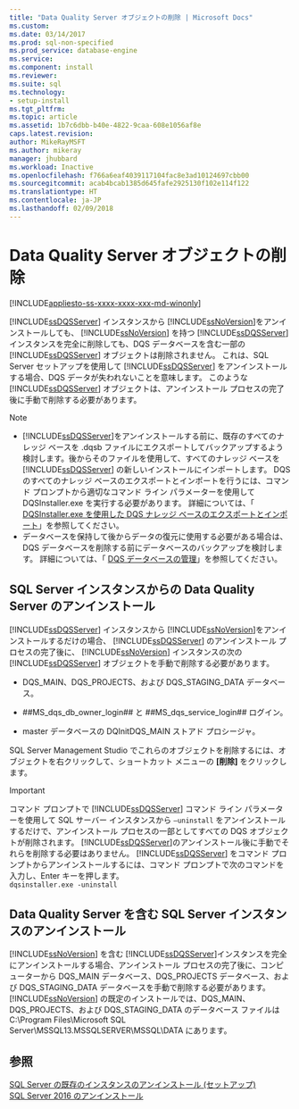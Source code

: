 ```yaml
---
title: "Data Quality Server オブジェクトの削除 | Microsoft Docs"
ms.custom: 
ms.date: 03/14/2017
ms.prod: sql-non-specified
ms.prod_service: database-engine
ms.service: 
ms.component: install
ms.reviewer: 
ms.suite: sql
ms.technology:
- setup-install
ms.tgt_pltfrm: 
ms.topic: article
ms.assetid: 1b7c6dbb-b40e-4822-9caa-608e1056af8e
caps.latest.revision: 
author: MikeRayMSFT
ms.author: mikeray
manager: jhubbard
ms.workload: Inactive
ms.openlocfilehash: f766a6eaf4039117104fac8e3ad10124697cbb00
ms.sourcegitcommit: acab4bcab1385d645fafe2925130f102e114f122
ms.translationtype: HT
ms.contentlocale: ja-JP
ms.lasthandoff: 02/09/2018
---
```

# <a name="remove-data-quality-server-objects"></a>Data Quality Server オブジェクトの削除
[!INCLUDE[appliesto-ss-xxxx-xxxx-xxx-md-winonly](../../includes/appliesto-ss-xxxx-xxxx-xxx-md-winonly.md)]

  [!INCLUDE[ssDQSServer](../../includes/ssdqsserver-md.md)] インスタンスから [!INCLUDE[ssNoVersion](../../includes/ssnoversion-md.md)]をアンインストールしても、 [!INCLUDE[ssNoVersion](../../includes/ssnoversion-md.md)] を持つ [!INCLUDE[ssDQSServer](../../includes/ssdqsserver-md.md)] インスタンスを完全に削除しても、DQS データベースを含む一部の [!INCLUDE[ssDQSServer](../../includes/ssdqsserver-md.md)] オブジェクトは削除されません。 これは、SQL Server セットアップを使用して [!INCLUDE[ssDQSServer](../../includes/ssdqsserver-md.md)] をアンインストールする場合、DQS データが失われないことを意味します。 このような [!INCLUDE[ssDQSServer](../../includes/ssdqsserver-md.md)] オブジェクトは、アンインストール プロセスの完了後に手動で削除する必要があります。  
  
> [!NOTE]  
>  -   [!INCLUDE[ssDQSServer](../../includes/ssdqsserver-md.md)]をアンインストールする前に、既存のすべてのナレッジ ベースを .dqsb ファイルにエクスポートしてバックアップするよう検討します。後からそのファイルを使用して、すべてのナレッジ ベースを [!INCLUDE[ssDQSServer](../../includes/ssdqsserver-md.md)] の新しいインストールにインポートします。 DQS のすべてのナレッジ ベースのエクスポートとインポートを行うには、コマンド プロンプトから適切なコマンド ライン パラメーターを使用して DQSInstaller.exe を実行する必要があります。 詳細については、「 [DQSInstaller.exe を使用した DQS ナレッジ ベースのエクスポートとインポート](../../data-quality-services/install-windows/export-and-import-dqs-knowledge-bases-using-dqsinstaller-exe.md)」を参照してください。  
> -   データベースを保持して後からデータの復元に使用する必要がある場合は、DQS データベースを削除する前にデータベースのバックアップを検討します。 詳細については、「 [DQS データベースの管理](../../data-quality-services/manage-dqs-databases.md)」を参照してください。  
  
## <a name="uninstall-data-quality-server-from-a-sql-server-instance"></a>SQL Server インスタンスからの Data Quality Server のアンインストール  
 [!INCLUDE[ssDQSServer](../../includes/ssdqsserver-md.md)] インスタンスから [!INCLUDE[ssNoVersion](../../includes/ssnoversion-md.md)]をアンインストールするだけの場合、 [!INCLUDE[ssDQSServer](../../includes/ssdqsserver-md.md)] のアンインストール プロセスの完了後に、 [!INCLUDE[ssNoVersion](../../includes/ssnoversion-md.md)] インスタンスの次の [!INCLUDE[ssDQSServer](../../includes/ssdqsserver-md.md)] オブジェクトを手動で削除する必要があります。  
  
-   DQS_MAIN、DQS_PROJECTS、および DQS_STAGING_DATA データベース。  
  
-   \##MS_dqs_db_owner_login## と ##MS_dqs_service_login## ログイン。  
  
-   master データベースの DQInitDQS_MAIN ストアド プロシージャ。  
  
 SQL Server Management Studio でこれらのオブジェクトを削除するには、オブジェクトを右クリックして、ショートカット メニューの **[削除]** をクリックします。  
  
> [!IMPORTANT]  
>  コマンド プロンプトで [!INCLUDE[ssDQSServer](../../includes/ssdqsserver-md.md)] コマンド ライン パラメーターを使用して SQL サーバー インスタンスから `–uninstall` をアンインストールするだけで、アンインストール プロセスの一部としてすべての DQS オブジェクトが削除されます。 [!INCLUDE[ssDQSServer](../../includes/ssdqsserver-md.md)]のアンインストール後に手動でそれらを削除する必要はありません。 [!INCLUDE[ssDQSServer](../../includes/ssdqsserver-md.md)] をコマンド プロンプトからアンインストールするには、コマンド プロンプトで次のコマンドを入力し、Enter キーを押します。   
> `dqsinstaller.exe -uninstall`  
  
## <a name="uninstall-sql-server-instance-containing-data-quality-server"></a>Data Quality Server を含む SQL Server インスタンスのアンインストール  
 [!INCLUDE[ssNoVersion](../../includes/ssnoversion-md.md)] を含む [!INCLUDE[ssDQSServer](../../includes/ssdqsserver-md.md)]インスタンスを完全にアンインストールする場合、アンインストール プロセスの完了後に、コンピューターから DQS_MAIN データベース、DQS_PROJECTS データベース、および DQS_STAGING_DATA データベースを手動で削除する必要があります。 [!INCLUDE[ssNoVersion](../../includes/ssnoversion-md.md)] の既定のインストールでは、DQS_MAIN、DQS_PROJECTS、および DQS_STAGING_DATA のデータベース ファイルは C:\Program Files\Microsoft SQL Server\MSSQL13.MSSQLSERVER\MSSQL\DATA にあります。  
  
## <a name="see-also"></a>参照  
 [SQL Server の既存のインスタンスのアンインストール &#40;セットアップ&#41;](../../sql-server/install/uninstall-an-existing-instance-of-sql-server-setup.md)   
 [SQL Server 2016 のアンインストール](../../sql-server/install/uninstall-sql-server.md)  
  
  
